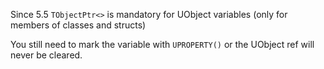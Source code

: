
Since 5.5 `TObjectPtr<>` is mandatory for UObject variables (only for members of classes and structs)

You still need to mark the variable with `UPROPERTY()` or the UObject ref will never be cleared.
